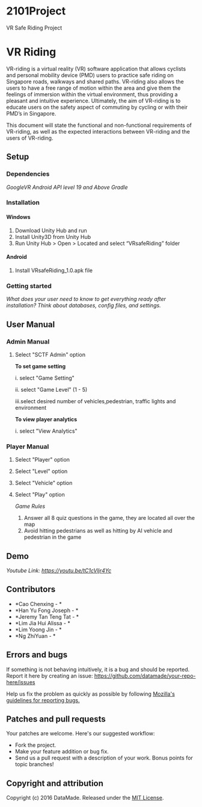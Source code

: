 # 2101Project
VR Safe Riding Project


# VR Riding
VR-riding is a virtual reality (VR) software application that allows cyclists and personal mobility device (PMD) users to practice safe riding on Singapore roads, walkways and shared paths. VR-riding also allows the users to have a free range of motion within the area and give them the feelings of immersion within the virtual environment, thus providing a pleasant and intuitive experience. Ultimately, the aim of VR-riding is to educate users on the safety aspect of commuting by cycling or with their PMD’s in Singapore. 

This document will state the functional and non-functional requirements of VR-riding, as well as the expected interactions between VR-riding and the users of VR-riding. 

## Setup 
### Dependencies

*GoogleVR*
*Android API level 19 and Above*
*Gradle*

### Installation
#### Windows
1. Download Unity Hub and run 
2. Install Unity3D from Unity Hub
3. Run Unity Hub > Open > Located and select “VRsafeRiding” folder

#### Android
1. Install VRsafeRiding_1.0.apk file 

### Getting started

*What does your user need to know to get everything ready after installation?*
*Think about databases, config files, and settings.*

## User Manual
### Admin Manual
1. Select "SCTF Admin" option

   **To set game setting**
   
   i.  select "Game Setting"
   
   ii. select "Game Level" (1 - 5)
   
   iii.select desired number of vehicles,pedestrian, traffic lights and environment
   
   **To view player analytics**
   
   i. select "View Analytics"
      
### Player Manual

1. Select "Player" option
2. Select "Level" option
3. Select "Vehicle" option
4. Select "Play" option
   
   *Game Rules*
   1. Answer all 8 quiz questions in the game, they are located all over the map
   2. Avoid hitting pedestrians as well as hitting by AI vehicle and pedestrian 
      in the game



## Demo

*Youtube Link: https://youtu.be/tC1cVljr4Yc*

## Contributors

* *Cao Chenxing - *
* *Han Yu Fong Joseph - *
* *Jeremy Tan Teng Tat - *
* *Lim Jia Hui Alissa - *
* *Lim Yoong Jin - *
* *Ng ZhiYuan - *


## Errors and bugs

If something is not behaving intuitively, it is a bug and should be reported.
Report it here by creating an issue: https://github.com/datamade/your-repo-here/issues

Help us fix the problem as quickly as possible by following [Mozilla's guidelines for reporting bugs.](https://developer.mozilla.org/en-US/docs/Mozilla/QA/Bug_writing_guidelines#General_Outline_of_a_Bug_Report)

## Patches and pull requests

Your patches are welcome. Here's our suggested workflow:
 
* Fork the project.
* Make your feature addition or bug fix.
* Send us a pull request with a description of your work. Bonus points for topic branches!

## Copyright and attribution

Copyright (c) 2016 DataMade. Released under the [MIT License](https://github.com/datamade/your-repo-here/blob/master/LICENSE).
